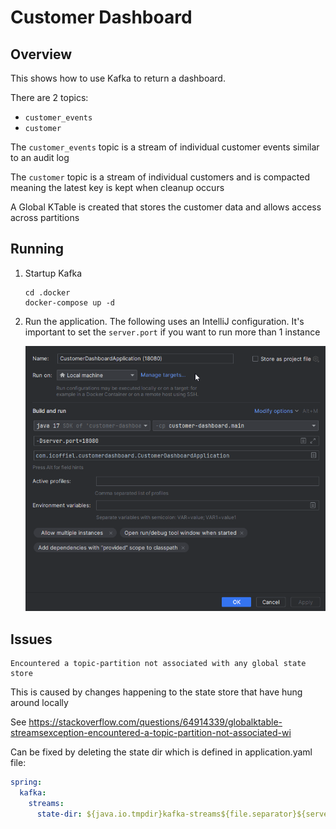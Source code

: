 # Customer Dashboard

## Overview

This shows how to use Kafka to return a dashboard.

There are 2 topics:
- `customer_events`
- `customer`

The `customer_events` topic is a stream of individual customer events similar to an audit log

The `customer` topic is a stream of individual customers and is compacted meaning the latest key is kept when cleanup occurs

A Global KTable is created that stores the customer data and allows access across partitions

## Running

1. Startup Kafka
    ```shell
    cd .docker
    docker-compose up -d
    ```

2. Run the application. The following uses an IntelliJ configuration. It's important to set the `server.port` if you want to run more than 1 instance

   ![](.docs/images/Run_Configurations.png)

## Issues

```
Encountered a topic-partition not associated with any global state store
```

This is caused by changes happening to the state store that have hung around locally

See https://stackoverflow.com/questions/64914339/globalktable-streamsexception-encountered-a-topic-partition-not-associated-wi

Can be fixed by deleting the state dir which is defined in application.yaml file:

```yaml
spring:
  kafka:
    streams:
      state-dir: ${java.io.tmpdir}kafka-streams${file.separator}${server.port}
```